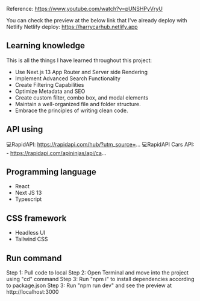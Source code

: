 Reference: https://www.youtube.com/watch?v=pUNSHPyVryU

You can check the preview at the below link that I've already deploy with Netlify
Netlify deploy: https://harrycarhub.netlify.app


## Learning knowledge 
This is all the things I have learned throughout this project:
- Use Next.js 13 App Router and Server side Rendering
- Implement Advanced Search Functionality
- Create Filtering Capabilities
- Optimize Metadata and SEO
- Create custom filter, combo box, and modal elements
- Maintain a well-organized file and folder structure.
- Embrace the principles of writing clean code.

## API using
💻RapidAPI: https://rapidapi.com/hub/?utm_source=...
💻RapidAPI Cars API: - https://rapidapi.com/apininjas/api/ca...

## Programming language
- React 
- Next JS 13
- Typescript

## CSS framework
- Headless UI 
- Tailwind CSS

## Run command
Step 1: Pull code to local
Step 2: Open Terminal and move into the project using "cd" command
Step 3: Run "npm i" to install dependencies according to package.json
Step 3: Run "npm run dev" and see the preview at http://localhost:3000




